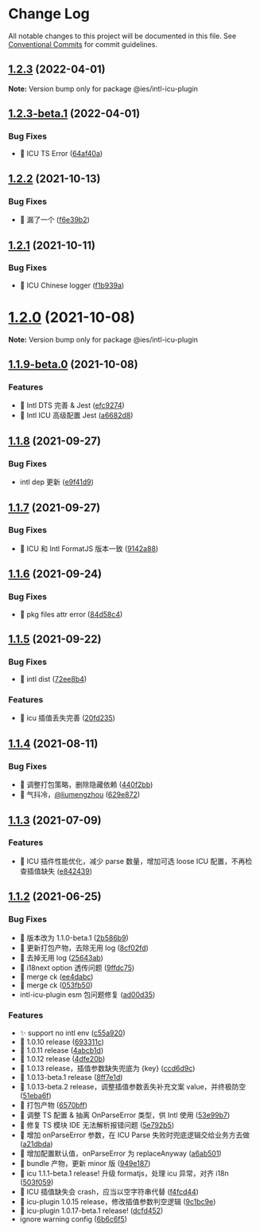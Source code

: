 # Change Log

All notable changes to this project will be documented in this file.
See [Conventional Commits](https://conventionalcommits.org) for commit guidelines.

## [1.2.3](https://code.byted.org/ies/starling/compare/@ies/intl-icu-plugin@1.2.3-beta.1...@ies/intl-icu-plugin@1.2.3) (2022-04-01)

**Note:** Version bump only for package @ies/intl-icu-plugin

## [1.2.3-beta.1](https://code.byted.org/ies/starling/compare/@ies/intl-icu-plugin@1.2.2...@ies/intl-icu-plugin@1.2.3-beta.1) (2022-04-01)

### Bug Fixes

- 🐛 ICU TS Error ([64af40a](https://code.byted.org/ies/starling/commits/64af40a125d6a7cf74d70945a7b3ad4be49c0e5e))

## [1.2.2](https://code.byted.org/ies/starling/compare/@ies/intl-icu-plugin@1.2.1...@ies/intl-icu-plugin@1.2.2) (2021-10-13)

### Bug Fixes

- 🐛 漏了一个 ([f6e39b2](https://code.byted.org/ies/starling/commits/f6e39b2ec6ca1d7ee964d2f3867db0de21debed2))

## [1.2.1](https://code.byted.org/ies/starling/compare/@ies/intl-icu-plugin@1.2.0...@ies/intl-icu-plugin@1.2.1) (2021-10-11)

### Bug Fixes

- 🐛 ICU Chinese logger ([f1b939a](https://code.byted.org/ies/starling/commits/f1b939a41147c239c86ff7199fd2d96fcde1de80))

# [1.2.0](https://code.byted.org/ies/starling/compare/@ies/intl-icu-plugin@1.1.9-beta.0...@ies/intl-icu-plugin@1.2.0) (2021-10-08)

**Note:** Version bump only for package @ies/intl-icu-plugin

## [1.1.9-beta.0](https://code.byted.org/ies/starling/compare/@ies/intl-icu-plugin@1.1.8...@ies/intl-icu-plugin@1.1.9-beta.0) (2021-10-08)

### Features

- 🎸 Intl DTS 完善 & Jest ([efc9274](https://code.byted.org/ies/starling/commits/efc92748ce93ce32e0a7065d87929f97806f6518))
- 🎸 Intl ICU 高级配置 Jest ([a6682d8](https://code.byted.org/ies/starling/commits/a6682d812b148b4319337a9cac7e0714ff958d72))

## [1.1.8](https://code.byted.org/ies/starling/compare/@ies/intl-icu-plugin@1.1.7...@ies/intl-icu-plugin@1.1.8) (2021-09-27)

### Bug Fixes

- intl dep 更新 ([e9f41d9](https://code.byted.org/ies/starling/commits/e9f41d9589412d4caf5b3427c65df2999a40f77f))

## [1.1.7](https://code.byted.org/ies/starling/compare/@ies/intl-icu-plugin@1.1.6...@ies/intl-icu-plugin@1.1.7) (2021-09-27)

### Bug Fixes

- 🐛 ICU 和 Intl FormatJS 版本一致 ([9142a88](https://code.byted.org/ies/starling/commits/9142a88cd9de38dca4c3caa11ea7eb6fe3b7792e))

## [1.1.6](https://code.byted.org/ies/starling/compare/@ies/intl-icu-plugin@1.1.5...@ies/intl-icu-plugin@1.1.6) (2021-09-24)

### Bug Fixes

- 🐛 pkg files attr error ([84d58c4](https://code.byted.org/ies/starling/commits/84d58c4656fdc570e5b16f916e0a4a96f7b78595))

## [1.1.5](https://code.byted.org/ies/starling/compare/@ies/intl-icu-plugin@1.1.4...@ies/intl-icu-plugin@1.1.5) (2021-09-22)

### Bug Fixes

- 🐛 intl dist ([72ee8b4](https://code.byted.org/ies/starling/commits/72ee8b439746e2027b8c6e8d4e82ff47f4e339a1))

### Features

- 🎸 icu 插值丢失完善 ([20fd235](https://code.byted.org/ies/starling/commits/20fd235d6feb5c269b0bb6f2d0803e4af0c2ecb7))

## [1.1.4](https://code.byted.org/ies/starling/compare/@ies/intl-icu-plugin@1.1.3...@ies/intl-icu-plugin@1.1.4) (2021-08-11)

### Bug Fixes

- 🐛 调整打包策略，删除隐藏依赖 ([440f2bb](https://code.byted.org/ies/starling/commits/440f2bbef628c4703488d762e6d9cd454830f363))
- 🐛 气抖冷，[@liumengzhou](https://code.byted.org/liumengzhou) ([629e872](https://code.byted.org/ies/starling/commits/629e872a481d798ca2a2f974f08276ce4e5c230c))

## [1.1.3](https://code.byted.org/ies/starling/compare/@ies/intl-icu-plugin@1.1.2...@ies/intl-icu-plugin@1.1.3) (2021-07-09)

### Features

- 🎸 ICU 插件性能优化，减少 parse 数量，增加可选 loose ICU 配置，不再检查插值缺失 ([e842439](https://code.byted.org/ies/starling/commits/e842439b2a126de4ca102a614eb58570c2ef169d))

## [1.1.2](https://code.byted.org/ies/starling/compare/@ies/intl-icu-plugin@1.0.8...@ies/intl-icu-plugin@1.1.2) (2021-06-25)

### Bug Fixes

- 🐛 版本改为 1.1.0-beta.1 ([2b586b9](https://code.byted.org/ies/starling/commits/2b586b982672194340c734faee17a7f5d04bc201))
- 🐛 更新打包产物，去除无用 log ([8cf02fd](https://code.byted.org/ies/starling/commits/8cf02fdd180daf1c7a51b296b1dbe8d3392e3f50))
- 🐛 去掉无用 log ([25643ab](https://code.byted.org/ies/starling/commits/25643ab0008012ec0cf052e08a4d94f9ef0ba404))
- 🐛 i18next option 透传问题 ([9ffdc75](https://code.byted.org/ies/starling/commits/9ffdc75b541b99bd23d36744a005e41f863bab80))
- 🐛 merge ck ([ee4dabc](https://code.byted.org/ies/starling/commits/ee4dabc9a32ba2fd0c5a667891b9e1199ccb3320))
- 🐛 merge ck ([053fb50](https://code.byted.org/ies/starling/commits/053fb50c69f49f8a6cfbd308d67a327425d38a85))
- intl-icu-plugin esm 包问题修复 ([ad00d35](https://code.byted.org/ies/starling/commits/ad00d357f88337f41758469a87beca51476a0daf))

### Features

- ✨ support no intl env ([c55a920](https://code.byted.org/ies/starling/commits/c55a92073abe1a101d673101354650be135c0ece))
- 🚀 1.0.10 release ([693311c](https://code.byted.org/ies/starling/commits/693311c5dedf9d0889e19ab2bb35f3473c31cd91))
- 🚀 1.0.11 release ([4abcb1d](https://code.byted.org/ies/starling/commits/4abcb1d3a540150f3147d41f0d6a3f1f9ee8c7d6))
- 🚀 1.0.12 release ([4dfe20b](https://code.byted.org/ies/starling/commits/4dfe20bb50b6368149b791155e9be5efe3010a11))
- 🚀 1.0.13 release，插值参数缺失兜底为 {key} ([ccd6d9c](https://code.byted.org/ies/starling/commits/ccd6d9c9971ebbdd0ba3212c98d180366a72645b))
- 🚀 1.0.13-beta.1 release ([8ff7e1d](https://code.byted.org/ies/starling/commits/8ff7e1d2e9fad4ea19060dc02a6eb4beb188a088))
- 🚀 1.0.13-beta.2 release，调整插值参数丢失补充文案 value，并终极防空 ([51eba6f](https://code.byted.org/ies/starling/commits/51eba6f66cd06e0266b179c6d9408e8956ee79d4))
- 🚀 打包产物 ([6570bff](https://code.byted.org/ies/starling/commits/6570bff3df62a49c9977526cca601dcb80cbe6eb))
- 🚀 调整 TS 配置 & 抽离 OnParseError 类型，供 Intl 使用 ([53e99b7](https://code.byted.org/ies/starling/commits/53e99b7ab0aeb2193d45224f69b9857cea2428f5))
- 🚀 修复 TS 模块 IDE 无法解析报错问题 ([5e792b5](https://code.byted.org/ies/starling/commits/5e792b557a250cc62060042d819bd39b9175d81f))
- 🚀 增加 onParseError 参数，在 ICU Parse 失败时兜底逻辑交给业务方去做 ([a21dbda](https://code.byted.org/ies/starling/commits/a21dbdaaa57ed4bec4476678327e51c2e9412b74))
- 🚀 增加配置默认值，onParseError 为 replaceAnyway ([a6ab501](https://code.byted.org/ies/starling/commits/a6ab5017a4350625dcb0b81ec7eeabfd693e54a1))
- 🚀 bundle 产物，更新 minor 版 ([949e187](https://code.byted.org/ies/starling/commits/949e187f6a97d7ce3df9c45ad4784645d287366d))
- 🚀 icu 1.1.1-beta.1 release! 升级 formatjs，处理 icu 异常，对齐 i18n ([503f059](https://code.byted.org/ies/starling/commits/503f0596c4e4d5ce560b12d65b41216e4d15d7bd))
- 🚀 ICU 插值缺失会 crash，应当以空字符串代替 ([f4fcd44](https://code.byted.org/ies/starling/commits/f4fcd44688c2430b84f89213dae49d556bcafb11))
- 🚀 icu-plugin 1.0.15 release，修改插值参数判空逻辑 ([9c1bc9e](https://code.byted.org/ies/starling/commits/9c1bc9ee9b2ac4614d95fbbd0db3dd4fc26efb26))
- 🚀 icu-plugin 1.0.17-beta.1 release! ([dcfd452](https://code.byted.org/ies/starling/commits/dcfd452efe1fd6fb52edfd2af5c67345e92485f7))
- ignore warning config ([6b6c6f5](https://code.byted.org/ies/starling/commits/6b6c6f57956d382d049d285673139384d781e945))
